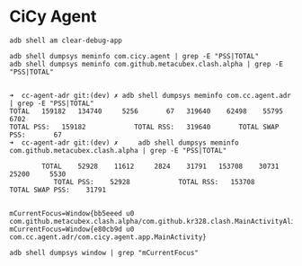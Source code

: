 # CiCy Agent


    adb shell am clear-debug-app

    adb shell dumpsys meminfo com.cicy.agent | grep -E "PSS|TOTAL"
    adb shell dumpsys meminfo com.github.metacubex.clash.alpha | grep -E "PSS|TOTAL"
    
    
    ➜  cc-agent-adr git:(dev) ✗ adb shell dumpsys meminfo com.cc.agent.adr | grep -E "PSS|TOTAL"
    TOTAL   159182   134740     5256       67   319640    62498    55795     6702
    TOTAL PSS:   159182            TOTAL RSS:   319640       TOTAL SWAP PSS:       67
    ➜  cc-agent-adr git:(dev) ✗     adb shell dumpsys meminfo com.github.metacubex.clash.alpha | grep -E "PSS|TOTAL"
    
            TOTAL    52928    11612     2824    31791   153708    30731    25200     5530
               TOTAL PSS:    52928            TOTAL RSS:   153708       TOTAL SWAP PSS:    31791


    mCurrentFocus=Window{bb5eeed u0 com.github.metacubex.clash.alpha/com.github.kr328.clash.MainActivityAlias}
    mCurrentFocus=Window{e80cb9d u0 com.cc.agent.adr/com.cicy.agent.app.MainActivity}

    adb shell dumpsys window | grep "mCurrentFocus"
